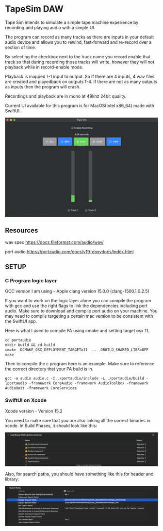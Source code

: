 # TapeSim DAW
Tape Sim intends to simulate a simple tape machine experience by recording and playing audio with a simple UI.

The program can record as many tracks as there are inputs in your default audio device and allows you to rewind, fast-forward and re-record over a section of time.

By selecting the checkbox next to the track name you record enable that track so that during recording those tracks will write, however they will not playback while in record-enable mode.

Playback is mapped 1-1 input to output. So if there are 4 inputs, 4 wav files are created and playedback on outputs 1-4. If there are not as many outputs as inputs then the program will crash.

Recordings and playback are in mono at 48khz 24bit quality.

Current UI available for this program is for MacOS(Intel x86_64) made with SwiftUI.

![Image of current UI in MacOS](./macosscreenshot.png)

## Resources

wav spec https://docs.fileformat.com/audio/wav/

port audio https://portaudio.com/docs/v19-doxydocs/index.html

## SETUP

### C Program logic layer
GCC version I am using - Apple clang version 15.0.0 (clang-1500.1.0.2.5)

If you want to work on the logic layer alone you can compile the program with gcc and use the right flags to link the dependencies including port audio. Make sure to download and compile port audio on your machine. You may need to compile targeting a certain mac version to be consistent with the SwiftUI app.

Here is what I used to compile PA using cmake and setting target osx 11. 

```
cd portaudio        
mkdir build && cd build
cmake -DCMAKE_OSX_DEPLOYMENT_TARGET=11  .. -DBUILD_SHARED_LIBS=OFF
make
```

Then to compile the c program here is an example. Make sure to reference the correct directory that your PA build is in.
```
gcc -o audio audio.c -I../portaudio/include -L../portaudio/build -lportaudio -framework CoreAudio -framework AudioToolbox -framework AudioUnit -framework CoreServices
```
### SwiftUI on Xcode
Xcode version - Version 15.2

You need to make sure that you are also linking all the correct binaries in xcode. In Build Phases, it should look like this:

![Image of current UI in MacOS](./xcodelinkbinaries.png)


Also, for search paths, you should have something like this for header and library:


![Image of current UI in MacOS](./xcodesearchpaths.png)